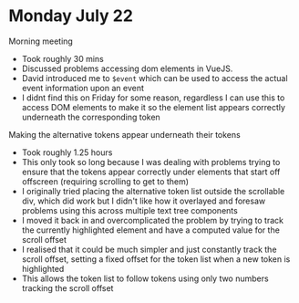# Monday July 22

Morning meeting
- Took roughly 30 mins
- Discussed problems accessing dom elements in VueJS. 
- David introduced me to `$event` which can be used to access the actual event information upon an event
- I didnt find this on Friday for some reason, regardless I can use this to access DOM elements to make it so the element list appears correctly underneath the corresponding token

Making the alternative tokens appear underneath their tokens
- Took roughly 1.25 hours
- This only took so long because I was dealing with problems trying to ensure that the tokens appear correctly under elements that start off offscreen (requiring scrolling to get to them)
- I originally tried placing the alternative token list outside the scrollable div, which did work but I didn't like how it overlayed and foresaw problems using this across multiple text tree components 
- I moved it back in and overcomplicated the problem by trying to track the currently highlighted element and have a computed value for the scroll offset
- I realised that it could be much simpler and just constantly track the scroll offset, setting a fixed offset for the token list when a new token is highlighted
- This allows the token list to follow tokens using only two numbers tracking the scroll offset